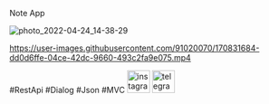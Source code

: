 Note App 

![photo_2022-04-24_14-38-29](https://user-images.githubusercontent.com/91020070/170831153-2555096c-f521-44c8-ac4c-dff2654be629.jpg)

https://user-images.githubusercontent.com/91020070/170831684-dd0d6ffe-04ce-42dc-9660-493c2fa9e075.mp4

#RestApi 
#Dialog
#Json 
#MVC
[<img src='https://cdn.jsdelivr.net/npm/simple-icons@3.0.1/icons/instagram.svg' alt='instagram' height='40'>](https://www.instagram.com/https://www.instagram.com/sadulloyevbotir//)  [<img src='https://cdn.jsdelivr.net/npm/simple-icons@3.0.1/icons/telegram.svg' alt='telegram' height='40'>](https://t.me/SadulloyevBotir)  
